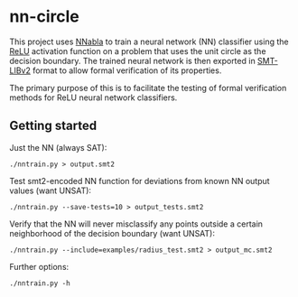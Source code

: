 # nn-circle

This project uses [NNabla] to train a neural network (NN) classifier using the
[ReLU] activation function on a problem that uses the unit circle as the
decision boundary.  The trained neural network is then exported in [SMT-LIBv2]
format to allow formal verification of its properties.

The primary purpose of this is to facilitate the testing of formal verification
methods for ReLU neural network classifiers.

[NNabla]: https://nnabla.org/
[ReLU]: https://en.wikipedia.org/wiki/Rectifier_(neural_networks)
[SMT-LIBv2]: http://www.smtlib.org/

## Getting started

Just the NN (always SAT):

```
./nntrain.py > output.smt2
```

Test smt2-encoded NN function for deviations from known NN output
values (want UNSAT):

```
./nntrain.py --save-tests=10 > output_tests.smt2
```

Verify that the NN will never misclassify any points outside a certain
neighborhood of the decision boundary (want UNSAT):

```
./nntrain.py --include=examples/radius_test.smt2 > output_mc.smt2
```

Further options:

```
./nntrain.py -h
```
